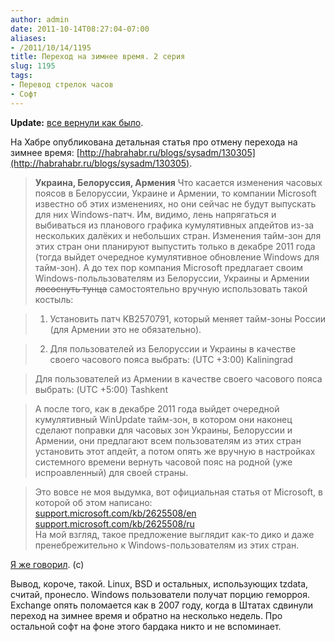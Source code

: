 ```yaml
---
author: admin
date: 2011-10-14T08:27:04-07:00
aliases:
- /2011/10/14/1195
title: Переход на зимнее время. 2 серия
slug: 1195
tags:
- Перевод стрелок часов
- Софт
---
```


**Update:** [все вернули как было](http://blog.not-a-kernel-guy.com/2011/10/14/1195#comment-16702).

На Хабре опубликована детальная статья про отмену перехода на зимнее время: [http://habrahabr.ru/blogs/sysadm/130305](http://habrahabr.ru/blogs/sysadm/130305). 

> **Украина, Белоруссия, Армения**
Что касается изменения часовых поясов в Белоруссии, Украине и Армении, то компании Microsoft известно об этих изменениях, но они сейчас не будут выпускать для них Windows-патч. Им, видимо, лень напрягаться и выбиваться из планового графика кумулятивных апдейтов из-за нескольких далёких и небольших стран. Изменения тайм-зон для этих стран они планируют выпустить только в декабре 2011 года (тогда выйдет очередное кумулятивное обновление Windows для тайм-зон). А до тех пор компания Microsoft предлагает своим Windows-польльзователям из Белоруссии, Украины и Армении <del>лососнуть тунца</del> самостоятельно вручную использовать такой костыль:

> 1) Установить патч KB2570791, который меняет тайм-зоны России (для Армении это не обязательно).

> 2) Для пользователей из Белоруссии и Украины в качестве своего часового пояса выбрать: (UTC +3:00) Kaliningrad

> Для пользователей из Армении в качестве своего часового пояса выбрать: (UTC +5:00) Tashkent

> А после того, как в декабре 2011 года выйдет очередной кумулятивный WinUpdate тайм-зон, в котором они наконец сделают поправки для часовых зон Украины, Белоруссии и Армении, они предлагают всем пользователям из этих стран установить этот апдейт, а потом опять же вручную в настройках системного времени вернуть часовой пояс на родной (уже испроавленный) для своей страны.

> Это вовсе не моя выдумка, вот официальная статья от Microsoft, в которой об этом написано:  
> [support.microsoft.com/kb/2625508/en](http://support.microsoft.com/kb/2625508/en)  
> [support.microsoft.com/kb/2625508/ru](http://support.microsoft.com/kb/2625508/ru)  
> На мой взгляд, такое предложение выглядит как-то дико и даже пренебрежительно к Windows-пользователям из этих стран.

[Я же говорил](http://blog.not-a-kernel-guy.com/2011/09/20/1178). (с)

Вывод, короче, такой. Linux, BSD и остальных, использующих tzdata, считай, пронесло. Windows пользователи получат порцию геморроя. Exchange опять поломается как в 2007 году, когда в Штатах сдвинули переход на зимнее время и обратно на несколько недель. Про остальной софт на фоне этого бардака никто и не вспоминает. 
